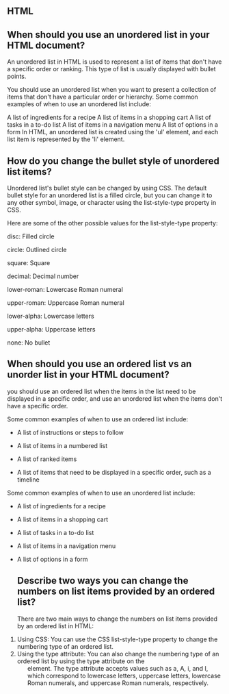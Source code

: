 ## HTML

## When should you use an unordered list in your HTML document?
An unordered list in HTML is used to represent a list of items that don't have a specific order or ranking. This type of list is usually displayed with bullet points.

You should use an unordered list when you want to present a collection of items that don't have a particular order or hierarchy. Some common examples of when to use an unordered list include:

A list of ingredients for a recipe
A list of items in a shopping cart
A list of tasks in a to-do list
A list of items in a navigation menu
A list of options in a form
In HTML, an unordered list is created using the 'ul' element, and each list item is represented by the 'li' element.
##  How do you change the bullet style of unordered list items?
  Unordered list's bullet style can be changed by using CSS. The default bullet style for an unordered list is a filled circle, but you can change it to any other symbol, image, or character using the list-style-type property in CSS.
  
  Here are some of the other possible values for the list-style-type property:

disc: Filled circle

circle: Outlined circle

square: Square

decimal: Decimal number

lower-roman: Lowercase Roman numeral

upper-roman: Uppercase Roman numeral

lower-alpha: Lowercase letters

upper-alpha: Uppercase letters

none: No bullet

## When should you use an ordered list vs an unorder list in your HTML document?
you should use an ordered list when the items in the list need to be displayed in a specific order, and use an unordered list when the items don't have a specific order. 

Some common examples of when to use an ordered list include:

- A list of instructions or steps to follow

- A list of items in a numbered list

- A list of ranked items

- A list of items that need to be displayed in a specific order, such as a timeline

 Some common examples of when to use an unordered list include:

- A list of ingredients for a recipe

-  A list of items in a shopping cart

- A list of tasks in a to-do list

- A list of items in a navigation menu

- A list of options in a form
  ## Describe two ways you can change the numbers on list items provided by an ordered list?
  
  There are two main ways to change the numbers on list items provided by an ordered list in HTML:

1. Using CSS: You can use the CSS list-style-type property to change the numbering type of an ordered list. 
2. Using the type attribute: You can also change the numbering type of an ordered list by using the type attribute on the <ol> element. The type attribute accepts values such as a, A, i, and I, which correspond to lowercase letters, uppercase letters, lowercase Roman numerals, and uppercase Roman numerals, respectively. 
